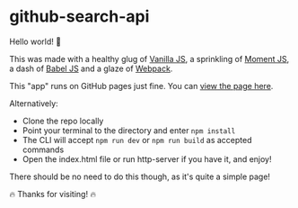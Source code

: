 # github-search-api
Hello world! :metal:

This was made with a healthy glug of [Vanilla JS](http://vanilla-js.com/), a sprinkling of [Moment JS](https://momentjs.com/), a dash of [Babel JS](https://babeljs.io/) and a glaze of [Webpack](https://webpack.js.org/).

This "app" runs on GitHub pages just fine. You can [view the page here](https://seedboot.github.io/github-search-api/).

Alternatively:
- Clone the repo locally
- Point your terminal to the directory and enter `npm install`
- The CLI will accept `npm run dev` or `npm run build` as accepted commands
- Open the index.html file or run http-server if you have it, and enjoy!

There should be no need to do this though, as it's quite a simple page!

:fire: Thanks for visiting! :fire:
